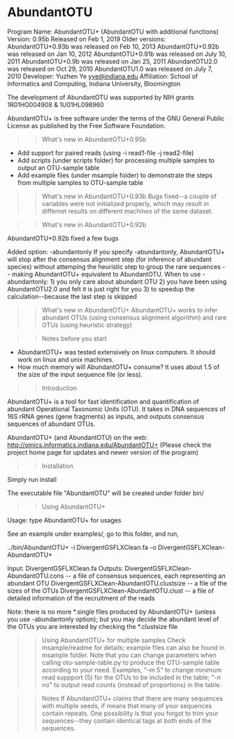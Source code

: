 # AbundantOTU
Program Name: AbundantOTU+ (AbundantOTU with additional functions)
Version: 0.95b
Released on Feb 1, 2019
Older versions:
AbundantOTU+0.93b was released on Feb 10, 2013
AbundantOTU+0.92b was released on Jan 10, 2012
AbundantOTU+0.91b was released on July 10, 2011
AbundantOTU+0.9b was released on Jan 25, 2011
AbundantOTU2.0 was released on Oct 29, 2010 
AbundantOTU1.0 was released on July 7, 2010
Developer: Yuzhen Ye <yye@indiana.edu>
Affiliation: School of Informatics and Computing, Indiana University, Bloomington

The development of AbundantOTU was supported by NIH grants 1R01HG004908 & 1U01HL098960

AbundantOTU+ is free software under the terms of the GNU General Public License as published by 
the Free Software Foundation.

>> What's new in AbundantOTU+0.95b
   * Add support for paired reads (using -i read1-file -j read2-file)
   * Add scripts (under scripts folder) for processing multiple samples to output an OTU-sample table 
   * Add example files (under msample folder) to demonstrate the steps from multiple samples to OTU-sample table 

>> What's new in AbundantOTU+0.93b
   Bugs fixed--a couple of variables were not initialized properly, which may result in differnet results on different machines of the same dataset.

>> What's new in AbundantOTU+0.92b

   AbundantOTU+0.92b fixed a few bugs

   Added option: -abundantonly
   If you specify -abundantonly, AbundantOTU+ will stop after the consensus alignment step (for inference of abundant species) without attemping the heuristic step to group the rare sequences -- making AbundantOTU+ equivalent to AbundantOTU.
   When to use -abundantonly:
      1) you only care about abundant OTU
      2) you have been using AbundantOTU2.0 and felt it is just right for you
      3) to speedup the calculation--because the last step is skipped 

>> What's new in AbundantOTU+
   AbundantOTU+ works to infer abundant OTUs (using consensus alignment algorithm) and rare OTUs (using heuristic strategy)

>> Notes before you start
  * AbundantOTU+ was tested extensively on linux computers. It should work on linux and unix machines. 
  * How much memory will AbundantOTU+ consume? It uses about 1.5 of the size of the input sequence file (or less). 

>> Introduction

AbundantOTU+ is a tool for fast identification and quantification of abundant Operational Taxonomic Units (OTU). It takes in DNA sequences of 16S rRNA genes (gene fragments) as inputs, and outputs consensus sequences of abundant OTUs. 

AbundantOTU+ (and AbundantOTU) on the web:
  http://omics.informatics.indiana.edu/AbundantOTU+
  (Please check the project home page for updates and newer version of the program)

>> Installation

Simply run install

The executable file "AbundantOTU" will be created under folder bin/

>> Using AbundantOTU+

Usage: type AbundantOTU+ for usages

See an example under examples/, go to this folder, and run,

  ../bin/AbundantOTU+ -i DivergentGSFLXClean.fa -o DivergentGSFLXClean-AbundantOTU+

  Input: DivergentGSFLXClean.fa
  Outputs:
   DivergentGSFLXClean-AbundantOTU.cons      -- a file of consensus sequences, each representing an abundant OTU
   DivergentGSFLXClean-AbundantOTU.clustsize -- a file of the sizes of the OTUs
   DivergentGSFLXClean-AbundantOTU.clust     -- a file of detailed information of the recruitment of the reads

  Note: there is no more *.single files produced by AbundantOTU+ (unless you use -abundantonly option);
        but you may decide the abundant level of the OTUs you are interested by checking the *.clustsize file

>> Using AbundantOTU+ for multiple samples
  Check msample/readme for details; example files can also be found in msample folder.
  Note that you can change parameters when calling otu-sample-table.py to produce the OTU-sample table according
  to your need. 
  Examples, "-m 5" to change minimum read suppport (5) for the OTUs to be included in the table; 
            "-n no" to output read counts (instead of proportions) in the table.

>> Notes
  If AbundantOTU+ claims that there are many sequences with multiple seeds, if means that many of your sequences contain repeats. One possibility is that you forgot to trim your sequences--they contain identical tags at both ends of the sequences.
